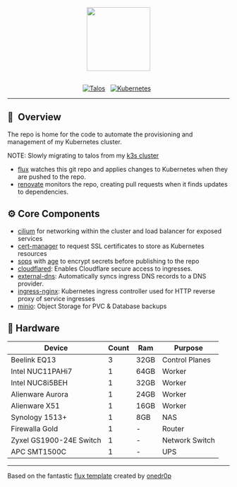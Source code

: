 <div align="center">
  <img src="https://camo.githubusercontent.com/eec89a711423634860ccdce3337ba8f922c424d921650684c69fc12d051e2a39/68747470733a2f2f692e696d6775722e636f6d2f676476426b4e452e706e67" align="center" width="144px" height="144px"/>
</div>

<div align="center">
<br/>
</div>

<div align="center">

[![Talos](https://img.shields.io/endpoint?url=https%3A%2F%2Fkromgo.devbu.io%2Fquery%3Fformat%3Dendpoint%26metric%3Dtalos_version&style=for-the-badge&logo=talos&logoColor=white&color=blue&label=%20)](https://www.talos.dev/)&nbsp;&nbsp;
[![Kubernetes](https://img.shields.io/endpoint?url=https%3A%2F%2Fkromgo.devbu.io%2Fquery%3Fformat%3Dendpoint%26metric%3Dkubernetes_version&style=for-the-badge&logo=kubernetes&logoColor=white&color=blue&label=%20)](https://www.talos.dev/)&nbsp;&nbsp;
</div>

<div align="center">


</div>

---

## :book:&nbsp; Overview

The repo is home for the code to automate the provisioning and management of my Kubernetes cluster.

NOTE: Slowly migrating to talos from my [k3s cluster](https://github.com/clarknova99/home-cluster) 

* [flux](https://toolkit.fluxcd.io)  watches this git repo and applies changes to Kubernetes when they are pushed to the repo.
* [renovate](https://github.com/renovatebot/renovate) monitors the repo, creating pull requests when it finds updates to dependencies.


## :gear: Core Components
* [cilium](https://cilium.io/) for networking within the cluster and load balancer for exposed services
* [cert-manager](https://cert-manager.io) to request SSL certificates to store as Kubernetes resources
* [sops](https://github.com/mozilla/sops) with [age](https://github.com/FiloSottile/age) to encrypt secrets before publishing to the repo
* [cloudflared](https://github.com/cloudflare/cloudflared): Enables Cloudflare secure access to ingresses.
* [external-dns](https://github.com/kubernetes-sigs/external-dns): Automatically syncs ingress DNS records to a DNS provider.
* [ingress-nginx](https://github.com/kubernetes/ingress-nginx): Kubernetes ingress controller used for HTTP reverse proxy of service ingresses
* [minio](https://min.io/): Object Storage for PVC & Database backups



## 🔧 Hardware
| Device | Count | Ram |  Purpose |
| --- | --- | --- | --- |
| Beelink EQ13 | 3   | 32GB |  Control Planes |
| Intel NUC11PAHi7 | 1   | 64GB |  Worker |
| Intel NUC8i5BEH | 1   | 32GB |  Worker |
| Alienware Aurora | 1   | 24GB |  Worker |
| Alienware X51  | 1   | 16GB | Worker |
| Synology 1513+ | 1   | 8GB | NAS |
| Firewalla Gold | 1   | - | Router |
| Zyxel GS1900-24E Switch | 1   | -   | Network Switch |
| APC SMT1500C | 1   | -   | UPS |

---

Based on the fantastic [flux template](https://github.com/onedr0p/cluster-template) created by [onedr0p](https://github.com/onedr0p) 
